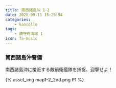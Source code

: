 ```yaml
---
title: 南西諸島沖 1-2
date: 2020-09-11 15:25:54
categories:
    - kancolle
tags:
    - 鎮守府海域 1
icon: fa-music
---
```


### 南西諸島沖警備
南西諸島沖に接近する敵前衛艦隊を捕捉、迎撃せよ！

<!-- <div style="width: 100%;padding-bottom: 59%;position: relative;">
    <div
        style="position: absolute;left: 0;top: 0;width: 100%;height: 100%;background-repeat: no-repeat;background-image: url('./02_image.png');background-position: 0px 0px;background-size: 200%;">
        <div
            style="position: relative;left: 0;top: 0;width: 100%;height: 100%;background-repeat: no-repeat;background-image: url('./02_image.png');background-position: 100% 0px;background-size:200%;z-index: 2;">
        </div>
    </div>
</div> -->

{% asset_img map1-2_2nd.png P1 %}